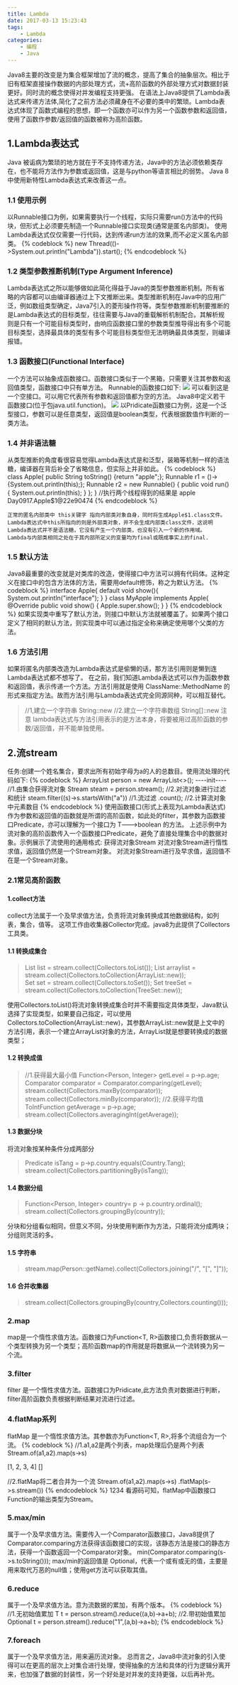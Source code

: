 ```yaml
---
title: Lambda
date: 2017-03-13 15:23:43
tags:
	- Lambda
categories:
	- 编程
	- Java
---
```


Java8主要的改变是为集合框架增加了流的概念，提高了集合的抽象层次。相比于旧有框架直接操作数据的内部处理方式，流+高阶函数的外部处理方式对数据封装更好。同时流的概念使得对并发编程支持更强。
在语法上Java8提供了Lambda表达式来传递方法体,简化了之前方法必须藏身在不必要的类中的繁琐。Lambda表达式体现了函数式编程的思想，即一个函数亦可以作为另一个函数参数和返回值，使用了函数作参数/返回值的函数被称为高阶函数。

## 1.Lambda表达式
Java 被诟病为繁琐的地方就在于不支持传递方法，Java中的方法必须依赖类存在，也不能将方法作为参数或返回值，这是与python等语言相比的弱势。
Java 8中使用新特性Lambda表达式来改善这一点。
<!--more-->
### 1.1 使用示例
以Runnable接口为例，如果需要执行一个线程，实际只需要run()方法中的代码块，但形式上必须要先制造一个Runnable接口实现类(通常是匿名内部类)。
使用Lambda表达式仅仅需要一行代码，达到传递run方法的效果,而不必定义匿名内部类。
{% codeblock %}
new Thread(()->System.out.println("Lambda")).start();
{% endcodeblock %}
### 1.2 类型参数推断机制(Type Argument Inference)
Lambda表达式之所以能够做如此简化得益于Java的类型参数推断机制。所有省略的内容都可以由编译器通过上下文推断出来。类型推断机制在Java中的应用广泛，例如数组类型确定，Java7引入的菱形操作符等。类型参数推断机制要推断的是Lambda表达式的目标类型，往往需要与Java的重载解析机制配合。其解析规则是只有一个可能目标类型时，由响应函数接口里的参数类型推导得出有多个可能目标类型，选择最具体的类型有多个可能目标类型但无法明确最具体类型，则编译报错。

### 1.3 函数接口(Functional Interface)
一个方法可以抽象成函数接口。函数接口类似于一个黑箱，只需要关注其参数和返回值类型，函数接口中只有单方法。
Runnable的函数接口如下:
![](/img/articleImg/jk82.png)
可以看到这是一个空接口。可以用它代表所有参数和返回值都为空的方法。
Java8中定义若干函数接口(位于包java.util.function)。
![](/img/articleImg/jk8.png)
以Pridicate函数接口为例，这是一个泛型接口，参数可以是任意类型，返回值是boolean类型，代表根据数值作判断的一类方法。

### 1.4 并非语法糖
从类型推断的角度看很容易觉得Lambda表达式是和泛型，装箱等机制一样的语法糖，编译器在背后补全了省略信息，但实际上并非如此。
{% codeblock %}
class Apple{
	public String toString() {return "apple";};
	Runnable r1 = ()->{System.out.println(this);};
	Runnable r2 = new Runnable() {
		public void run() {
			System.out.println(this);
		}
	};
}
//执行两个线程得到的结果是
apple
Day0917.Apple$1@22e90474
{% endcodeblock %}

	正常的匿名内部类中 this关键字 指向内部类对象自身，同时将生成Apple$1.class文件。
	Lambda表达式中this所指向的则是外部类对象，并不会生成内部类class文件，这说明Lambda表达式并不是语法糖，它没有产生一个内部类，也没有引入一个新的作用域。
	Lambda与内部类相同之处在于其内部所定义的变量均为final或既成事实上的final.

### 1.5 默认方法
Java8最重要的改变就是对类库的改造，使得接口中方法可以拥有代码体。这种定义在接口中的包含方法体的方法，需要用default修饰，称之为默认方法。
{% codeblock %}
interface Apple{
	default void show(){
		System.out.println("interface");
	}
}
class MyApple implements Apple{
	@Override
	public void show() {
		Apple.super.show();
	}
}
{% endcodeblock %}
如果实现类中重写了默认方法，则接口中默认方法就被覆盖了。如果两个接口定义了相同的默认方法，则实现类中可以通过指定全称来确定使用哪个父类的方法。

### 1.6 方法引用
如果将匿名内部类改造为Lambda表达式是偷懒的话，那方法引用则是懒到连Lambda表达式都不想写了。
在之前，我们知道Lambda表达式可以作为函数参数和返回值，表示传递一个方法。方法引用就是使用 ClassName::MethodName 的形式来指定方法。故而方法引用与Lambda表达式完全同源同种，可以相互替代。

>//1,建立一个字符串
>String::new 
>//2.建立一个字符串数组
>String[]::new
>注意 lambda表达式与方法引用表示的是方法本身，将要被用过高阶函数的参数/返回值，并不能单独使用。

## 2.流stream
任务:创建一个姓名集合，要求出所有初始字母为a的人的总数目。使用流处理的代码如下:
{% codeblock %}
ArrayList<String> person = new ArrayList<>();
----init----
//1.由集合获得流对象
Stream<String> steam = person.stream();
//2.对流对象进行过滤和统计
steam.filter((s)->s.startsWith("a")) //1.流过滤
.count(); //2.计算流对象中元素数目
{% endcodeblock %}
使用函数接口(形式上表现为Lambda表达式)作为参数和返回值的函数就是所谓的高阶函数，如此处的filter，其参数为函数接口Predicate，亦可以理解为一个接口为 T--->boolean 的方法。
上述示例中为流对象的高阶函数传入一个函数接口Predicate，避免了直接处理集合中的数据对象。示例展示了流使用的通用格式:
获得流对象Stream
对流对象Stream进行惰性求值，返回值仍然是一个Stream对象。
对流对象Stream进行及早求值，返回值不在是一个Stream对象。

### 2.1常见高阶函数
#### 1.collect方法
collect方法属于一个及早求值方法，负责将流对象转换成其他数据结构，如列表，集合，值等。
这项工作由收集器Collector完成。java8为此提供了Collectors工具类。
#### 1.1 转换成集合
>List<Person> list = stream.collect(Collectors.toList());
>List<Person> arraylist = stream.collect(Collectors.toCollection(ArrayList::new));       
>Set<Person> set = stream.collect(Collectors.toSet());
>Set<Person> treeSet = stream.collect(Collectors.toCollection(TreeSet::new));

使用Collectors.toList()将流对象转换成集合时并不需要指定具体类型，Java默认选择了实现类型，如果要自己指定，可以使用Collectors.toCollection(ArrayList::new)，其参数ArrayList::new就是上文中的方法引用，表示一个建立ArrayList对象的方法，ArrayList就是想要转换成的数据类型；
#### 1.2 转换成值
>//1.获得最大最小值
>Function<Person, Integer> getLevel = p->p.age; 
>Comparator<Person> comparator = Comparator.comparing(getLevel);
>stream.collect(Collectors.maxBy(comparator));
>stream.collect(Collectors.minBy(comparator));
>//2.获得平均值
>ToIntFunction<Person> getAverage = p->p.age;
>stream.collect(Collectors.averagingInt(getAverage));

#### 1.3 数据分块
将流对象按某种条件分成两部分
>Predicate<Person> isTang = p->p.country.equals(Country.Tang);
>stream.collect(Collectors.partitioningBy(isTang));

#### 1.4 数据分组
>Function<Person, Integer> country= p -> p.country.ordinal();
>stream.collect(Collectors.groupingBy(country));

分块和分组看似相同，但意义不同，分块使用判断作为方法，只能将流分成两块；分组则灵活的多。
#### 1.5 字符串
>stream.map(Person::getName).collect(Collectors.joining("/", "[", "]"));

#### 1.6 合并收集器
>stream.collect(Collectors.groupingBy(country,Collectors.counting()));

### 2.map
map是一个惰性求值方法。函数接口为Function<T, R>函数接口,负责将数据从一个类型转换为另一个类型；高阶函数map的作用就是将数据从一个流转换为另一个流。
### 3.filter
filter 是一个惰性求值方法。函数接口为Pridicate<T>,此方法负责对数据进行判断，filter高阶函数负责根据判断结果对流进行过滤。
### 4.flatMap系列
flatMap 是一个惰性求值方法。其参数亦为Function<T, R>,将多个流组合为一个流。
{% codeblock %}
//1.a1,a2是两个列表，map处理后仍是两个列表
Stream.of(a1,a2).map(s->s)

[1, 2, 3, 4]
[]

//2.flatMap将二者合并为一个流
Stream.of(a1,a2).map(s->s)
.flatMap(s->s.stream())
{% endcodeblock %}
1234
看源码可知，flatMap中函数接口Function的输出类型为Stream<R>。
### 5.max/min
属于一个及早求值方法。需要传入一个Comparator函数接口，Java8提供了Comparator.comparing方法获得该函数接口的实现，该静态方法是接口的静态方法，获得一个函数返回一个Comparator对象。
min(Comparator.comparing(s->s.toString()));
max/min的返回值是 Optional，代表一个或有或无的值，主要是用来取代万恶的null值；使用get方法可以获取其值。
### 6.reduce
属于一个及早求值方法。意为流数据的累加，有两个版本。
{% codeblock %}
//1.无初始值累加
T t = person.stream().reduce((a,b)->a+b);
//2.带初始值累加
Optional<T> t = person.stream().reduce("1",(a,b)->a+b);
{% endcodeblock %}
### 7.foreach
属于一个及早求值方法，用来遍历流对象。
总而言之，Java8中流对象的引入使得可以在更高的层次上对集合进行处理，使得抽象的方法和具体的行为逻辑分离开来，也加强了数据的封装性，另一个好处是对并发的支持更强，以后再补充。